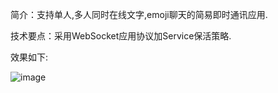 简介：支持单人,多人同时在线文字,emoji聊天的简易即时通讯应用.

技术要点：采用WebSocket应用协议加Service保活策略.

效果如下:

![image](https://github.com/OMGyan/flutter_trip/blob/master/screen/1590373674417.gif)
